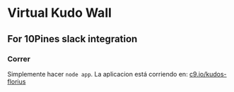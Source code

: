 # Virtual Kudo Wall
## For 10Pines slack integration

### Correr
Simplemente hacer `node app`. La aplicacion está corriendo en: [c9.io/kudos-florius](https://kudos-florius2.c9users.io/)